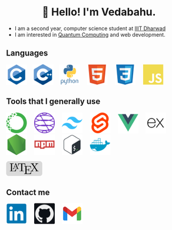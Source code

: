 <h1 align="center">👋 Hello! I'm Vedabahu. </h1>
<!-- <h3 style="text-align: center;">I am a software engineer, studying at <a href="https://iiitdwd.ac.in/" alt="IIIT Dharwad" target="_blank">IIIT Dharwad</a></h3> -->
<!-- <hr /> -->

- I am a second year, computer science student at [IIIT Dharwad](https://iiitdwd.ac.in/)
- I am interested in [Quantum Computing](https://aws.amazon.com/what-is/quantum-computing/) and web development.

## Languages

<img height="56px" src="img/c.svg" />&nbsp;&nbsp;&nbsp;
<img height="56px" src="img/c++.svg" />&nbsp;&nbsp;&nbsp;
<img height="56px" src="img/python.svg" /> &nbsp;&nbsp;&nbsp;
<img height="56px" src="img/html.svg" /> &nbsp;&nbsp;&nbsp;
<img height="56px" src="img/css.svg" /> &nbsp;&nbsp;&nbsp;
<img height="56px" src="img/js.svg" /> &nbsp;&nbsp;&nbsp;

## Tools that I generally use

<img height="56px" src="img/anaconda.svg" /> &nbsp;&nbsp;&nbsp;
<img height="56px" src="img/qiskit.svg" /> &nbsp;&nbsp;&nbsp;
<img height="56px" src="img/tailwind.svg" /> &nbsp;&nbsp;&nbsp;
<img height="56px" src="img/svelte.svg" /> &nbsp;&nbsp;&nbsp;
<img height="56px" src="img/vue.svg" /> &nbsp;&nbsp;&nbsp;
<img height="56px" src="img/express.svg" /> &nbsp;&nbsp;&nbsp;
<img height="56px" src="img/node.svg" /> &nbsp;&nbsp;&nbsp;
<img height="56px" src="img/npm.svg" /> &nbsp;&nbsp;&nbsp;
<img height="56px" src="img/bash.svg" /> &nbsp;&nbsp;&nbsp;
<img height="56px" src="img/docker.svg" /> &nbsp;&nbsp;&nbsp;

<img height="40px" src="img/latex.svg" /> &nbsp;&nbsp;&nbsp;

## Contact me

<a href="https://www.linkedin.com/in/vedabahu/" target="_blank"><img height="56px" src="img/linkedin.svg"/></a> &nbsp;&nbsp;&nbsp;
<a href="https://github.com/vedabahu/" target="_blank"><img height="56px" src="img/github2.svg"/></a> &nbsp;&nbsp;&nbsp;
<a href="mailto:23bcs112@iiitdwd.ac.in" target="_blank"><img height="56px" src="img/gmail.svg"/></a> &nbsp;&nbsp;&nbsp;
